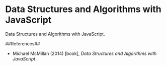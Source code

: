Data Structures and Algorithms with JavaScript
==============================================

Data Structures and Algorithms with JavaScript.

##References##
* Michael McMillan (2014) [book], _Data Structures and Algorithms with JavaScript_
